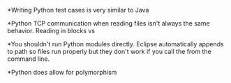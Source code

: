 *Writing Python test cases is very similar to Java

*Python TCP communication when reading files isn't always the same behavior.
 Reading in blocks vs
 
*You shouldn't run Python modules directly. Eclipse automatically appends to path
 so files run properly but they don't work if you call the from the command line.
 
*Python does allow for polymorphism